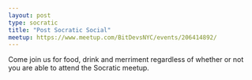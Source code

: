 ```yaml
---
layout: post
type: socratic
title: "Post Socratic Social"
meetup: https://www.meetup.com/BitDevsNYC/events/206414892/
---
```


Come join us for food, drink and merriment regardless of whether or not you are able to attend the Socratic meetup.
